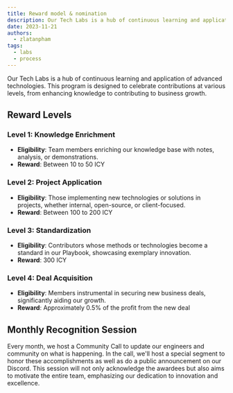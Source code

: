 ```yaml
---
title: Reward model & nomination
description: Our Tech Labs is a hub of continuous learning and application of advanced technologies. This program is designed to celebrate contributions at various levels, from enhancing knowledge to contributing to business growth.
date: 2023-11-21
authors:
  - zlatanpham
tags:
  - labs
  - process
---
```


Our Tech Labs is a hub of continuous learning and application of advanced technologies. This program is designed to celebrate contributions at various levels, from enhancing knowledge to contributing to business growth.

## Reward Levels

### Level 1: Knowledge Enrichment

- **Eligibility**: Team members enriching our knowledge base with notes, analysis, or demonstrations.
- **Reward**: Between 10 to 50 ICY

### Level 2: Project Application

- **Eligibility**: Those implementing new technologies or solutions in projects, whether internal, open-source, or client-focused.
- **Reward**: Between 100 to 200 ICY

### Level 3: Standardization

- **Eligibility**: Contributors whose methods or technologies become a standard in our Playbook, showcasing exemplary innovation.
- **Reward**: 300 ICY

### Level 4: Deal Acquisition

- **Eligibility**: Members instrumental in securing new business deals, significantly aiding our growth.
- **Reward**: Approximately 0.5% of the profit from the new deal

## Monthly Recognition Session

Every month, we host a Community Call to update our engineers and community on what is happening. In the call, we'll host a special segment to honor these accomplishments as well as do a public announcement on our Discord. This session will not only acknowledge the awardees but also aims to motivate the entire team, emphasizing our dedication to innovation and excellence.

